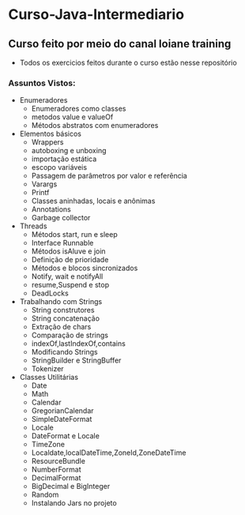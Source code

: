 # Curso-Java-Intermediario
## Curso feito por meio do canal loiane training
* Todos os exercicios feitos durante o curso estão nesse repositório
### Assuntos Vistos:
* Enumeradores
   * Enumeradores como classes
   * metodos value e valueOf
   * Métodos abstratos com enumeradores
* Elementos básicos
  * Wrappers
  * autoboxing e unboxing
  * importação estática
  * escopo variáveis
  * Passagem de parâmetros por valor e referência
  * Varargs
  * Printf
  * Classes aninhadas, locais e anônimas
  * Annotations
  * Garbage collector
* Threads
   * Métodos start, run e sleep
   * Interface Runnable
   * Métodos isAluve e join
   * Definição de prioridade
   * Métodos e blocos sincronizados
   * Notify, wait e notifyAll
   * resume,Suspend e stop
   * DeadLocks
* Trabalhando com Strings
   * String construtores
   * String concatenação
   * Extração de chars
   * Comparação de strings
   * indexOf,lastIndexOf,contains
   * Modificando Strings
   * StringBuilder e StringBuffer
   * Tokenizer
 * Classes Utilitárias
   * Date
   * Math
   * Calendar
   * GregorianCalendar
   * SimpleDateFormat
   * Locale
   * DateFormat e Locale
   * TimeZone
   * Localdate,localDateTime,ZoneId,ZoneDateTime
   * ResourceBundle
   * NumberFormat
   * DecimalFormat
   * BigDecimal e BigInteger
   * Random
   * Instalando Jars no projeto
